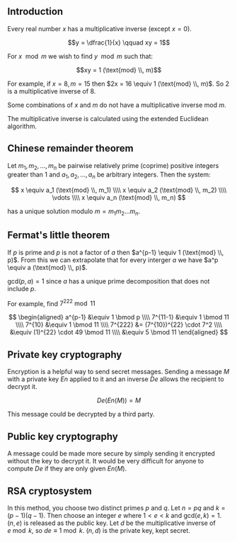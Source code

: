 ## Introduction

Every real number $x$ has a multiplicative inverse (except $x = 0$).

$$y = \dfrac{1}{x} \qquad xy = 1$$

For $x \mod m$ we wish to find $y \mod m$ such that:

$$xy = 1 (\text{mod} \\, m)$$

For example, if $x = 8, m = 15$ then $2x = 16 \equiv 1 (\text{mod} \\, m)$. So 2 is a multiplicative inverse of 8.

Some combinations of $x$ and $m$ do not have a multiplicative inverse mod $m$.

The multiplicative inverse is calculated using the extended Euclidean algorithm.

## Chinese remainder theorem

Let $m_1, m_2, ... , m_n$ be pairwise relatively prime (coprime) positive integers greater than 1 and $a_1, a_2, ... , a_n$ be arbitrary integers. Then the system:

$$
x \equiv a_1 (\text{mod} \\, m_1) \\\\
x \equiv a_2 (\text{mod} \\, m_2) \\\\
\vdots \\\\
x \equiv a_n (\text{mod} \\, m_n)
$$

has a unique solution modulo $m = m_1 m_2 ... m_n$.

## Fermat's little theorem

If $p$ is prime and $p$ is not a factor of $a$ then $a^{p-1} \equiv 1 (\text{mod} \\, p)$. From this we can extrapolate that for every interger $a$ we have $a^p \equiv a (\text{mod} \\, p)$.

$\text{gcd}(p,a) = 1$ since $a$ has a unique prime decomposition that does not include $p$.

For example, find $7^{222} \bmod 11$

$$
\begin{aligned}
a^{p-1} &\equiv 1 \bmod p \\\\
7^{11-1} &\equiv 1 \bmod 11 \\\\
7^{10} &\equiv 1 \bmod 11 \\\\
7^{222} &= (7^{10})^{22} \cdot 7^2 \\\\
&\equiv (1)^{22} \cdot 49 \bmod 11 \\\\
&\equiv 5 \bmod 11
\end{aligned}
$$

## Private key cryptography

Encryption is a helpful way to send secret messages. Sending a message $M$ with a private key $En$ applied to it and an inverse $De$ allows the recipient to decrypt it.

$$De ( En (M) ) = M$$

This message could be decrypted by a third party.

## Public key cryptography

A message could be made more secure by simply sending it encrypted without the key to decrypt it. It would be very difficult for anyone to compute $De$ if they are only given $En(M)$.

## RSA cryptosystem

In this method, you choose two distinct primes $p$ and $q$. Let $n = pq$ and $k = (p-1)(q-1)$. Then choose an integer $e$ where $1 \lt e \lt k$ and $\text{gcd}(e,k) = 1$. $(n,e)$ is released as the public key. Let $d$ be the multiplicative inverse of $e \bmod k$, so $de \equiv 1 \bmod k$. $(n,d)$ is the private key, kept secret.
